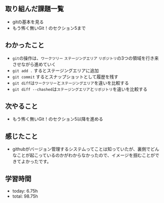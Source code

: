  ##  取り組んだ課題一覧
- gitの基本を見る
- もう怖く無いGit！のセクション5まで

 ##  わかったこと
- `git`の操作は、`ワークツリー` `ステージングエリア` `リポジトリ`の3つの領域を行き来させながら進めていく
- `git add .` するとステージングエリアに追加
- `git commit` するとスナップショットとして履歴を残す
- `git diff`は`ワークツリー`と`ステージングエリア`を違いを比較する
- `git diff --chashed`は`ステージングエリア`と`リポジトリ`を違いを比較する

 ##  次やること
- もう怖く無いGit！のセクション5以降を進める

 ##  感じたこと
- githubがバージョン管理するシステムってことは知っていたが、裏側でどんなことが起こっているのかがわからなかったので、イメージを掴むことができてよかったです。

 ##  学習時間
- today: 6.75h
- total: 98.75h
